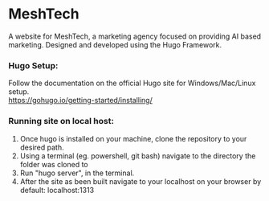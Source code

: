 # MeshTech
A website for MeshTech, a marketing agency focused on providing AI based marketing. Designed and developed using the Hugo Framework.

### Hugo Setup:
Follow the documentation on the official Hugo site for Windows/Mac/Linux setup. <br/>
https://gohugo.io/getting-started/installing/

### Running site on local host:
1. Once hugo is installed on your machine, clone the repository to your desired path. <br/>
2. Using a terminal (eg. powershell, git bash) navigate to the directory the folder was cloned to <br/>
3. Run "hugo server", in the terminal.
4. After the site as been built navigate to your localhost on your browser by default: localhost:1313

